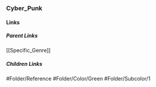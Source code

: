 ### Cyber_Punk
#### Links
##### Parent Links
[[Specific_Genre]]
##### Children Links
#Folder/Reference
#Folder/Color/Green
#Folder/Subcolor/1
